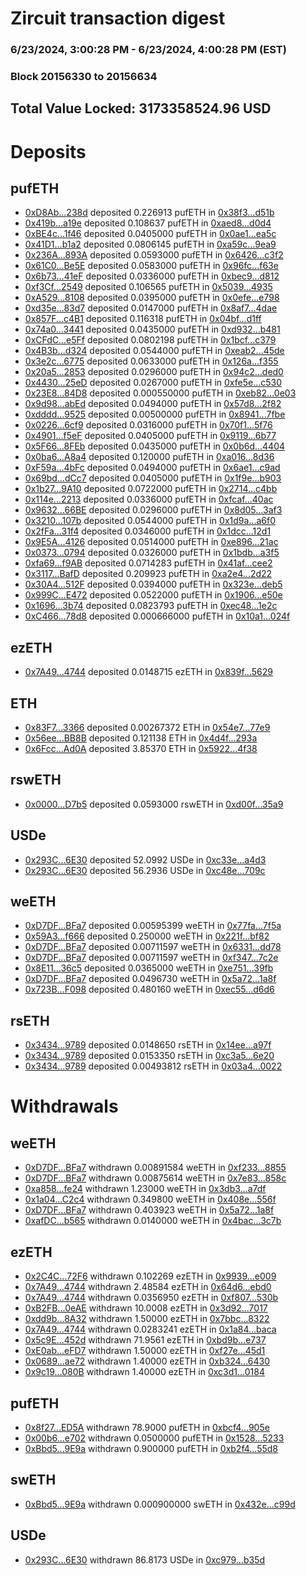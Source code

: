 # Zircuit transaction digest
### 6/23/2024, 3:00:28 PM - 6/23/2024, 4:00:28 PM (EST)
### Block 20156330 to 20156634

## Total Value Locked: 3173358524.96 USD

# Deposits
## pufETH
- [0xD8Ab...238d](https://etherscan.io/address/0xD8Abd54b2D72DEC6894a90f8CF1c5505ea17238d) deposited 0.226913 pufETH in [0x38f3...d51b](https://etherscan.io/tx/0xD8Abd54b2D72DEC6894a90f8CF1c5505ea17238d)
- [0x419b...a19e](https://etherscan.io/address/0x419b34D8C5212e3ab1feCFBfeFBe3b2d7EFAa19e) deposited 0.108637 pufETH in [0xaed8...d0d4](https://etherscan.io/tx/0x419b34D8C5212e3ab1feCFBfeFBe3b2d7EFAa19e)
- [0xBE4c...1f46](https://etherscan.io/address/0xBE4c8Fa744815093B59FED9F7011721601831f46) deposited 0.0405000 pufETH in [0x0ae1...ea5c](https://etherscan.io/tx/0xBE4c8Fa744815093B59FED9F7011721601831f46)
- [0x41D1...b1a2](https://etherscan.io/address/0x41D1252C466d71CE3aa4825C95896BE06b89b1a2) deposited 0.0806145 pufETH in [0xa59c...9ea9](https://etherscan.io/tx/0x41D1252C466d71CE3aa4825C95896BE06b89b1a2)
- [0x236A...893A](https://etherscan.io/address/0x236Ae1C82a44FE3d0cF38cff3e57F87Dc7CA893A) deposited 0.0593000 pufETH in [0x6426...c3f2](https://etherscan.io/tx/0x236Ae1C82a44FE3d0cF38cff3e57F87Dc7CA893A)
- [0x61C0...Be5E](https://etherscan.io/address/0x61C0Bb8cf475f9e1abb6F71d7eefE2FA893dBe5E) deposited 0.0583000 pufETH in [0x96fc...f63e](https://etherscan.io/tx/0x61C0Bb8cf475f9e1abb6F71d7eefE2FA893dBe5E)
- [0x6b73...41eF](https://etherscan.io/address/0x6b736C68225C6476306528d84dEe03B1202941eF) deposited 0.0336000 pufETH in [0xbec9...d812](https://etherscan.io/tx/0x6b736C68225C6476306528d84dEe03B1202941eF)
- [0xf3Cf...2549](https://etherscan.io/address/0xf3Cf7D5f562cE412062baf305b414B0c06db2549) deposited 0.106565 pufETH in [0x5039...4935](https://etherscan.io/tx/0xf3Cf7D5f562cE412062baf305b414B0c06db2549)
- [0xA529...8108](https://etherscan.io/address/0xA52906dddffb6c86D854d91f8f6fFfab6a428108) deposited 0.0395000 pufETH in [0x0efe...e798](https://etherscan.io/tx/0xA52906dddffb6c86D854d91f8f6fFfab6a428108)
- [0xd35e...83d7](https://etherscan.io/address/0xd35eb65E936CD43f20B62C46f7F6e4a8C2d683d7) deposited 0.0147000 pufETH in [0x8af7...4dae](https://etherscan.io/tx/0xd35eb65E936CD43f20B62C46f7F6e4a8C2d683d7)
- [0x857F...c4B1](https://etherscan.io/address/0x857Ff1750760bcac06f7b0D2dE25047D646Ac4B1) deposited 0.116318 pufETH in [0x04bf...d1ff](https://etherscan.io/tx/0x857Ff1750760bcac06f7b0D2dE25047D646Ac4B1)
- [0x74a0...3441](https://etherscan.io/address/0x74a0dBbf6C75548f9B48EB50a37350e9051e3441) deposited 0.0435000 pufETH in [0xd932...b481](https://etherscan.io/tx/0x74a0dBbf6C75548f9B48EB50a37350e9051e3441)
- [0xCFdC...e5Ff](https://etherscan.io/address/0xCFdCcef5cbD54f3cFbC76484394906d016Bde5Ff) deposited 0.0802198 pufETH in [0x1bcf...c379](https://etherscan.io/tx/0xCFdCcef5cbD54f3cFbC76484394906d016Bde5Ff)
- [0x4B3b...d324](https://etherscan.io/address/0x4B3bc5E90890520760FF64A3771e33379D0Ed324) deposited 0.0544000 pufETH in [0xeab2...45de](https://etherscan.io/tx/0x4B3bc5E90890520760FF64A3771e33379D0Ed324)
- [0x3e2c...6775](https://etherscan.io/address/0x3e2cdf434f9d82221698F88c6df0067668a06775) deposited 0.0633000 pufETH in [0x126a...f355](https://etherscan.io/tx/0x3e2cdf434f9d82221698F88c6df0067668a06775)
- [0x20a5...2853](https://etherscan.io/address/0x20a565A7712fd13c05f18Cb9f65f013BCFD02853) deposited 0.0296000 pufETH in [0x94c2...ded0](https://etherscan.io/tx/0x20a565A7712fd13c05f18Cb9f65f013BCFD02853)
- [0x4430...25eD](https://etherscan.io/address/0x44304A6061Cd03e1623FB8EC8B29aaE2B50025eD) deposited 0.0267000 pufETH in [0xfe5e...c530](https://etherscan.io/tx/0x44304A6061Cd03e1623FB8EC8B29aaE2B50025eD)
- [0x23E8...84D8](https://etherscan.io/address/0x23E8fcF84f4d82297BCBcFf8F614e4a74D7484D8) deposited 0.000550000 pufETH in [0xeb82...0e03](https://etherscan.io/tx/0x23E8fcF84f4d82297BCBcFf8F614e4a74D7484D8)
- [0x9d98...abEd](https://etherscan.io/address/0x9d9876158636f25D7b9F450390C3D0E188b2abEd) deposited 0.0494000 pufETH in [0x57d8...2f82](https://etherscan.io/tx/0x9d9876158636f25D7b9F450390C3D0E188b2abEd)
- [0xdddd...9525](https://etherscan.io/address/0xddddDf1383a980d591868F010fE1CB9D62739525) deposited 0.00500000 pufETH in [0x8941...7fbe](https://etherscan.io/tx/0xddddDf1383a980d591868F010fE1CB9D62739525)
- [0x0226...6cf9](https://etherscan.io/address/0x0226f7b6cDc59DB6FE41931aE768dDB8Cb306cf9) deposited 0.0316000 pufETH in [0x70f1...5f76](https://etherscan.io/tx/0x0226f7b6cDc59DB6FE41931aE768dDB8Cb306cf9)
- [0x4901...f5eF](https://etherscan.io/address/0x4901d246E5EEE0Eec2770bbaec4767D4e41Ff5eF) deposited 0.0405000 pufETH in [0x9119...6b77](https://etherscan.io/tx/0x4901d246E5EEE0Eec2770bbaec4767D4e41Ff5eF)
- [0x5F66...8FEb](https://etherscan.io/address/0x5F66fD5434e5D92211Fb972b7208e389c52b8FEb) deposited 0.0435000 pufETH in [0x0b6d...4404](https://etherscan.io/tx/0x5F66fD5434e5D92211Fb972b7208e389c52b8FEb)
- [0x0ba6...A8a4](https://etherscan.io/address/0x0ba68a01285f9655CAf93B6140D6F65DEeB7A8a4) deposited 0.120000 pufETH in [0xa016...8d36](https://etherscan.io/tx/0x0ba68a01285f9655CAf93B6140D6F65DEeB7A8a4)
- [0xF59a...4bFc](https://etherscan.io/address/0xF59a1E8a91ee41264A663FF495049cCABd874bFc) deposited 0.0494000 pufETH in [0x6ae1...c9ad](https://etherscan.io/tx/0xF59a1E8a91ee41264A663FF495049cCABd874bFc)
- [0x69bd...dCc7](https://etherscan.io/address/0x69bdE55830807B98df78d4Ccdc1d327424CAdCc7) deposited 0.0405000 pufETH in [0x1f9e...b903](https://etherscan.io/tx/0x69bdE55830807B98df78d4Ccdc1d327424CAdCc7)
- [0x1b27...9A10](https://etherscan.io/address/0x1b273F7bB69014c1C25C62fFfdB2C34C9B3d9A10) deposited 0.0722000 pufETH in [0x2714...c4bb](https://etherscan.io/tx/0x1b273F7bB69014c1C25C62fFfdB2C34C9B3d9A10)
- [0x114e...2213](https://etherscan.io/address/0x114e45916288313a6485B1B17bAB3C8669412213) deposited 0.0336000 pufETH in [0xfcaf...40ac](https://etherscan.io/tx/0x114e45916288313a6485B1B17bAB3C8669412213)
- [0x9632...66BE](https://etherscan.io/address/0x9632b218Fc210BbdED99CD191bB65d6C9D0d66BE) deposited 0.0296000 pufETH in [0x8d05...3af3](https://etherscan.io/tx/0x9632b218Fc210BbdED99CD191bB65d6C9D0d66BE)
- [0x3210...107b](https://etherscan.io/address/0x3210661F9C0B370738eEb6B4Dee802A3Fa1d107b) deposited 0.0544000 pufETH in [0x1d9a...a6f0](https://etherscan.io/tx/0x3210661F9C0B370738eEb6B4Dee802A3Fa1d107b)
- [0x2fFa...31f4](https://etherscan.io/address/0x2fFaA3b6e2Ad1ca54821F0a66C605b0AADD831f4) deposited 0.0346000 pufETH in [0x1dcc...12d1](https://etherscan.io/tx/0x2fFaA3b6e2Ad1ca54821F0a66C605b0AADD831f4)
- [0x9E5A...4126](https://etherscan.io/address/0x9E5A3F5dCe7fdD3D2C92A5F97Cc81867a1a14126) deposited 0.0514000 pufETH in [0xe896...21ac](https://etherscan.io/tx/0x9E5A3F5dCe7fdD3D2C92A5F97Cc81867a1a14126)
- [0x0373...0794](https://etherscan.io/address/0x0373399FC3828Dd5cf9cB34b52577518C4270794) deposited 0.0326000 pufETH in [0x1bdb...a3f5](https://etherscan.io/tx/0x0373399FC3828Dd5cf9cB34b52577518C4270794)
- [0xfa69...f9AB](https://etherscan.io/address/0xfa69F7c3578A7388efcE7789A6153be7B514f9AB) deposited 0.0714283 pufETH in [0x41af...cee2](https://etherscan.io/tx/0xfa69F7c3578A7388efcE7789A6153be7B514f9AB)
- [0x3117...BafD](https://etherscan.io/address/0x31179A2dcE1e7396B401eEeEc5BE0e47FDaEBafD) deposited 0.209923 pufETH in [0xa2e4...2d22](https://etherscan.io/tx/0x31179A2dcE1e7396B401eEeEc5BE0e47FDaEBafD)
- [0x30A4...512F](https://etherscan.io/address/0x30A48bfa07852517D110CfAb3d7ad7DCA042512F) deposited 0.0394000 pufETH in [0x323e...deb5](https://etherscan.io/tx/0x30A48bfa07852517D110CfAb3d7ad7DCA042512F)
- [0x999C...E472](https://etherscan.io/address/0x999C2630477762011a4624c126eaA044b5B5E472) deposited 0.0522000 pufETH in [0x1906...e50e](https://etherscan.io/tx/0x999C2630477762011a4624c126eaA044b5B5E472)
- [0x1696...3b74](https://etherscan.io/address/0x1696b03E51Df950393EFeB9fE8f61Fe030373b74) deposited 0.0823793 pufETH in [0xec48...1e2c](https://etherscan.io/tx/0x1696b03E51Df950393EFeB9fE8f61Fe030373b74)
- [0xC466...78d8](https://etherscan.io/address/0xC466149aFfcb5EBf6dA3E6c52fCccfB341a578d8) deposited 0.000666000 pufETH in [0x10a1...024f](https://etherscan.io/tx/0xC466149aFfcb5EBf6dA3E6c52fCccfB341a578d8)
## ezETH
- [0x7A49...4744](https://etherscan.io/address/0x7A493Be5c2ce014cD049Bf178a1ac0Db1B434744) deposited 0.0148715 ezETH in [0x839f...5629](https://etherscan.io/tx/0x7A493Be5c2ce014cD049Bf178a1ac0Db1B434744)
## ETH
- [0x83F7...3366](https://etherscan.io/address/0x83F770C11d686E2Df8A69BDA5D78Dd0fc4cA3366) deposited 0.00267372 ETH in [0x54e7...77e9](https://etherscan.io/tx/0x83F770C11d686E2Df8A69BDA5D78Dd0fc4cA3366)
- [0x56ee...BB8B](https://etherscan.io/address/0x56eeF4e80950e45bc524234A098168b5FEe4BB8B) deposited 0.121138 ETH in [0x4d4f...293a](https://etherscan.io/tx/0x56eeF4e80950e45bc524234A098168b5FEe4BB8B)
- [0x6Fcc...Ad0A](https://etherscan.io/address/0x6Fcc11E2fE0fb0EcD276d111C7Fa463A9104Ad0A) deposited 3.85370 ETH in [0x5922...4f38](https://etherscan.io/tx/0x6Fcc11E2fE0fb0EcD276d111C7Fa463A9104Ad0A)
## rswETH
- [0x0000...D7b5](https://etherscan.io/address/0x00005dE3ace6fe33294847501220F6e3DEe4D7b5) deposited 0.0593000 rswETH in [0xd00f...35a9](https://etherscan.io/tx/0x00005dE3ace6fe33294847501220F6e3DEe4D7b5)
## USDe
- [0x293C...6E30](https://etherscan.io/address/0x293C6937D8D82e05B01335F7B33FBA0c8e256E30) deposited 52.0992 USDe in [0xc33e...a4d3](https://etherscan.io/tx/0x293C6937D8D82e05B01335F7B33FBA0c8e256E30)
- [0x293C...6E30](https://etherscan.io/address/0x293C6937D8D82e05B01335F7B33FBA0c8e256E30) deposited 56.2936 USDe in [0xc48e...709c](https://etherscan.io/tx/0x293C6937D8D82e05B01335F7B33FBA0c8e256E30)
## weETH
- [0xD7DF...BFa7](https://etherscan.io/address/0xD7DF7E085214743530afF339aFC420c7c720BFa7) deposited 0.00595399 weETH in [0x77fa...7f5a](https://etherscan.io/tx/0xD7DF7E085214743530afF339aFC420c7c720BFa7)
- [0x59A3...f666](https://etherscan.io/address/0x59A352831A8B3b6D1f7b0d4A6e69276aA131f666) deposited 0.250000 weETH in [0x221f...bf82](https://etherscan.io/tx/0x59A352831A8B3b6D1f7b0d4A6e69276aA131f666)
- [0xD7DF...BFa7](https://etherscan.io/address/0xD7DF7E085214743530afF339aFC420c7c720BFa7) deposited 0.00711597 weETH in [0x6331...dd78](https://etherscan.io/tx/0xD7DF7E085214743530afF339aFC420c7c720BFa7)
- [0xD7DF...BFa7](https://etherscan.io/address/0xD7DF7E085214743530afF339aFC420c7c720BFa7) deposited 0.00711597 weETH in [0xf347...7c2e](https://etherscan.io/tx/0xD7DF7E085214743530afF339aFC420c7c720BFa7)
- [0x8E11...36c5](https://etherscan.io/address/0x8E1119688ff7cB56aab5ED3745040Aa1d7dD36c5) deposited 0.0365000 weETH in [0xe751...39fb](https://etherscan.io/tx/0x8E1119688ff7cB56aab5ED3745040Aa1d7dD36c5)
- [0xD7DF...BFa7](https://etherscan.io/address/0xD7DF7E085214743530afF339aFC420c7c720BFa7) deposited 0.0496730 weETH in [0x5a72...1a8f](https://etherscan.io/tx/0xD7DF7E085214743530afF339aFC420c7c720BFa7)
- [0x723B...F098](https://etherscan.io/address/0x723B9F1C9E8105dc9a83B0a45D9577a00cd0F098) deposited 0.480160 weETH in [0xec55...d6d6](https://etherscan.io/tx/0x723B9F1C9E8105dc9a83B0a45D9577a00cd0F098)
## rsETH
- [0x3434...9789](https://etherscan.io/address/0x34349c5569e7B846c3558961552D2202760A9789) deposited 0.0148650 rsETH in [0x14ee...a97f](https://etherscan.io/tx/0x34349c5569e7B846c3558961552D2202760A9789)
- [0x3434...9789](https://etherscan.io/address/0x34349c5569e7B846c3558961552D2202760A9789) deposited 0.0153350 rsETH in [0xc3a5...6e20](https://etherscan.io/tx/0x34349c5569e7B846c3558961552D2202760A9789)
- [0x3434...9789](https://etherscan.io/address/0x34349c5569e7B846c3558961552D2202760A9789) deposited 0.00493812 rsETH in [0x03a4...0022](https://etherscan.io/tx/0x34349c5569e7B846c3558961552D2202760A9789)
# Withdrawals
## weETH
- [0xD7DF...BFa7](https://etherscan.io/address/0xD7DF7E085214743530afF339aFC420c7c720BFa7) withdrawn 0.00891584 weETH in [0xf233...8855](https://etherscan.io/tx/0xD7DF7E085214743530afF339aFC420c7c720BFa7)
- [0xD7DF...BFa7](https://etherscan.io/address/0xD7DF7E085214743530afF339aFC420c7c720BFa7) withdrawn 0.00875614 weETH in [0x7e83...858c](https://etherscan.io/tx/0xD7DF7E085214743530afF339aFC420c7c720BFa7)
- [0xa858...fe24](https://etherscan.io/address/0xa8582864572C8DD4E4dD1d14E3f704334274fe24) withdrawn 1.23000 weETH in [0x3db3...a7df](https://etherscan.io/tx/0xa8582864572C8DD4E4dD1d14E3f704334274fe24)
- [0x1a04...C2c4](https://etherscan.io/address/0x1a044dB7a16F0BdA51B0328E30688CdC0977C2c4) withdrawn 0.349800 weETH in [0x408e...556f](https://etherscan.io/tx/0x1a044dB7a16F0BdA51B0328E30688CdC0977C2c4)
- [0xD7DF...BFa7](https://etherscan.io/address/0xD7DF7E085214743530afF339aFC420c7c720BFa7) withdrawn 0.403923 weETH in [0x5a72...1a8f](https://etherscan.io/tx/0xD7DF7E085214743530afF339aFC420c7c720BFa7)
- [0xafDC...b565](https://etherscan.io/address/0xafDCBdE126666c4187aC4Ff3C709F49ca502b565) withdrawn 0.0140000 weETH in [0x4bac...3c7b](https://etherscan.io/tx/0xafDCBdE126666c4187aC4Ff3C709F49ca502b565)
## ezETH
- [0x2C4C...72F6](https://etherscan.io/address/0x2C4CBDbc74e89dE31be077e220De0cBF77fF72F6) withdrawn 0.102269 ezETH in [0x9939...e009](https://etherscan.io/tx/0x2C4CBDbc74e89dE31be077e220De0cBF77fF72F6)
- [0x7A49...4744](https://etherscan.io/address/0x7A493Be5c2ce014cD049Bf178a1ac0Db1B434744) withdrawn 2.48584 ezETH in [0x64d6...ebd0](https://etherscan.io/tx/0x7A493Be5c2ce014cD049Bf178a1ac0Db1B434744)
- [0x7A49...4744](https://etherscan.io/address/0x7A493Be5c2ce014cD049Bf178a1ac0Db1B434744) withdrawn 0.0356950 ezETH in [0xf807...530b](https://etherscan.io/tx/0x7A493Be5c2ce014cD049Bf178a1ac0Db1B434744)
- [0xB2FB...0eAE](https://etherscan.io/address/0xB2FB77B226695fF53107927476028Da5ee050eAE) withdrawn 10.0008 ezETH in [0x3d92...7017](https://etherscan.io/tx/0xB2FB77B226695fF53107927476028Da5ee050eAE)
- [0xdd9b...8A32](https://etherscan.io/address/0xdd9bC760514E6B6dB8E6a3D94F07072ccC9e8A32) withdrawn 1.50000 ezETH in [0x7bbc...8322](https://etherscan.io/tx/0xdd9bC760514E6B6dB8E6a3D94F07072ccC9e8A32)
- [0x7A49...4744](https://etherscan.io/address/0x7A493Be5c2ce014cD049Bf178a1ac0Db1B434744) withdrawn 0.0283241 ezETH in [0x1a84...baca](https://etherscan.io/tx/0x7A493Be5c2ce014cD049Bf178a1ac0Db1B434744)
- [0x5c9E...452d](https://etherscan.io/address/0x5c9E30def85334e587Cf36EB07bdd6A72Bf1452d) withdrawn 71.9561 ezETH in [0xbd9b...e737](https://etherscan.io/tx/0x5c9E30def85334e587Cf36EB07bdd6A72Bf1452d)
- [0xE0ab...eFD7](https://etherscan.io/address/0xE0ab49224ffDa11c37674ca1ee7Fec9e8193eFD7) withdrawn 1.50000 ezETH in [0xf27e...45d1](https://etherscan.io/tx/0xE0ab49224ffDa11c37674ca1ee7Fec9e8193eFD7)
- [0x0689...ae72](https://etherscan.io/address/0x06899E042321C37797b843Bb1a8d22A1A7D4ae72) withdrawn 1.40000 ezETH in [0xb324...6430](https://etherscan.io/tx/0x06899E042321C37797b843Bb1a8d22A1A7D4ae72)
- [0x9c19...080B](https://etherscan.io/address/0x9c1930CE452d0a9efa42665dfc93e27f9e9f080B) withdrawn 1.40000 ezETH in [0xc3d1...0184](https://etherscan.io/tx/0x9c1930CE452d0a9efa42665dfc93e27f9e9f080B)
## pufETH
- [0x8f27...ED5A](https://etherscan.io/address/0x8f272468996b9BF7Cd75d12182c18aF74226ED5A) withdrawn 78.9000 pufETH in [0xbcf4...905e](https://etherscan.io/tx/0x8f272468996b9BF7Cd75d12182c18aF74226ED5A)
- [0x00b6...e702](https://etherscan.io/address/0x00b6D5DEe77B17bB0A4DEA1AD66351BF8C72e702) withdrawn 0.0500000 pufETH in [0x1528...5233](https://etherscan.io/tx/0x00b6D5DEe77B17bB0A4DEA1AD66351BF8C72e702)
- [0xBbd5...9E9a](https://etherscan.io/address/0xBbd5469190214e6bc31f40991F56109362E19E9a) withdrawn 0.900000 pufETH in [0xb2f4...55d8](https://etherscan.io/tx/0xBbd5469190214e6bc31f40991F56109362E19E9a)
## swETH
- [0xBbd5...9E9a](https://etherscan.io/address/0xBbd5469190214e6bc31f40991F56109362E19E9a) withdrawn 0.000900000 swETH in [0x432e...c99d](https://etherscan.io/tx/0xBbd5469190214e6bc31f40991F56109362E19E9a)
## USDe
- [0x293C...6E30](https://etherscan.io/address/0x293C6937D8D82e05B01335F7B33FBA0c8e256E30) withdrawn 86.8173 USDe in [0xc979...b35d](https://etherscan.io/tx/0x293C6937D8D82e05B01335F7B33FBA0c8e256E30)
